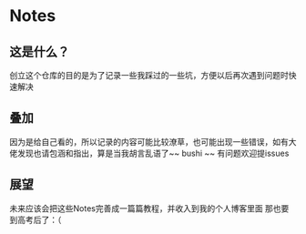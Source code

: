 # Notes
## 这是什么？
创立这个仓库的目的是为了记录一些我踩过的一些坑，方便以后再次遇到问题时快速解决
## 叠加
因为是给自己看的，所以记录的内容可能比较潦草，也可能出现一些错误，如有大佬发现也请包涵和指出，算是当我胡言乱语了~~ bushi ~~ 
有问题欢迎提issues
## 展望 
未来应该会把这些Notes完善成一篇篇教程，并收入到我的个人博客里面
那也要到高考后了：（
